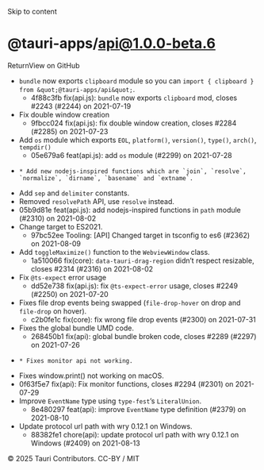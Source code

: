 Skip to content
# @tauri-apps/api@1.0.0-beta.6
ReturnView on GitHub
  * `bundle` now exports `clipboard` module so you can `import { clipboard } from &quot;@tauri-apps/api&quot;`. 
    * 4f88c3fb fix(api.js): `bundle` now exports `clipboard` mod, closes #2243 (#2244) on 2021-07-19
  * Fix double window creation 
    * 9fbcc024 fix(api.js): fix double window creation, closes #2284 (#2285) on 2021-07-23
  * Add `os` module which exports `EOL`, `platform()`, `version()`, `type()`, `arch()`, `tempdir()`
    * 05e679a6 feat(api.js): add `os` module (#2299) on 2021-07-28
  *     * Add new nodejs-inspired functions which are `join`, `resolve`, `normalize`, `dirname`, `basename` and `extname`.
  * Add `sep` and `delimiter` constants.
  * Removed `resolvePath` API, use `resolve` instead.
  * 05b9d81e feat(api.js): add nodejs-inspired functions in `path` module (#2310) on 2021-08-02
  * Change target to ES2021. 
    * 97bc52ee Tooling: [API] Changed target in tsconfig to es6 (#2362) on 2021-08-09
  * Add `toggleMaximize()` function to the `WebviewWindow` class. 
    * 1a510066 fix(core): `data-tauri-drag-region` didn’t respect resizable, closes #2314 (#2316) on 2021-08-02
  * Fix `@ts-expect` error usage 
    * dd52e738 fix(api.js): fix `@ts-expect-error` usage, closes #2249 (#2250) on 2021-07-20
  * Fixes file drop events being swapped (`file-drop-hover` on drop and `file-drop` on hover). 
    * c2b0fe1c fix(core): fix wrong file drop events (#2300) on 2021-07-31
  * Fixes the global bundle UMD code. 
    * 268450b1 fix(api): global bundle broken code, closes #2289 (#2297) on 2021-07-26
  *     * Fixes monitor api not working.
  * Fixes window.print() not working on macOS.
  * 0f63f5e7 fix(api): Fix monitor functions, closes #2294 (#2301) on 2021-07-29
  * Improve `EventName` type using `type-fest`’s `LiteralUnion`. 
    * 8e480297 feat(api): improve `EventName` type definition (#2379) on 2021-08-10
  * Update protocol url path with wry 0.12.1 on Windows. 
    * 88382fe1 chore(api): update protocol url path with wry 0.12.1 on Windows (#2409) on 2021-08-13


© 2025 Tauri Contributors. CC-BY / MIT
